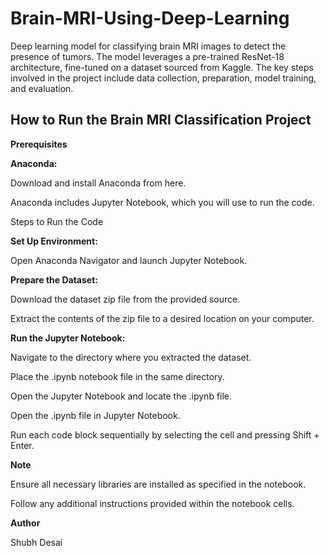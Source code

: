 # Brain-MRI-Using-Deep-Learning

Deep learning model for classifying brain MRI images to detect the presence of tumors. The model leverages a pre-trained ResNet-18 architecture, fine-tuned on a dataset sourced from Kaggle. 
The key steps involved in the project include data collection, preparation, model training, and evaluation.

## How to Run the Brain MRI Classification Project
**Prerequisites**

**Anaconda:**

Download and install Anaconda from here.

Anaconda includes Jupyter Notebook, which you will use to run the code.

Steps to Run the Code

**Set Up Environment:**

Open Anaconda Navigator and launch Jupyter Notebook.

**Prepare the Dataset:**

Download the dataset zip file from the provided source.

Extract the contents of the zip file to a desired location on your computer.

**Run the Jupyter Notebook:**

Navigate to the directory where you extracted the dataset.

Place the .ipynb notebook file in the same directory.

Open the Jupyter Notebook and locate the .ipynb file.

Open the .ipynb file in Jupyter Notebook.

Run each code block sequentially by selecting the cell and pressing Shift + Enter.

**Note**

Ensure all necessary libraries are installed as specified in the notebook.

Follow any additional instructions provided within the notebook cells.


**Author**

Shubh Desai
